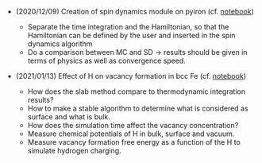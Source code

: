 - (2020/12/09) Creation of spin dynamics module on pyiron (cf. [notebook](https://github.com/eisenforschung/cm-journal-club/blob/master/2020-12-16/spin-dynamics.ipynb))
  - Separate the time integration and the Hamiltonian, so that the Hamiltonian can be defined by the user and inserted in the spin dynamics algorithm
  - Do a comparison between MC and SD -> results should be given in terms of physics as well as convergence speed.
  
- (2021/01/13) Effect of H on vacancy formation in bcc Fe (cf. [notebook](https://github.com/eisenforschung/cm-journal-club/blob/master/2021-01-11/fe-h.ipynb))
  - How does the slab method compare to thermodynamic integration results?
  - How to make a stable algorithm to determine what is considered as surface and what is bulk.
  - How does the simulation time affect the vacancy concentration?
  - Measure chemical potentials of H in bulk, surface and vacuum.
  - Measure vacancy formation free energy as a function of the H to simulate hydrogen charging.
